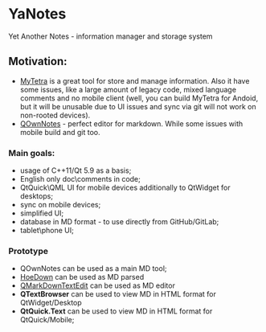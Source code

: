 # YaNotes
Yet Another Notes - information manager and storage system

## Motivation:
- [MyTetra](https://github.com/xintrea/mytetra_dev) is a great tool for store and manage information. Also it have some issues, like a large amount of legacy code, mixed language comments and no mobile client (well, you can build MyTetra for Andoid, but it will be unusable due to UI issues and sync via git will not work on non-rooted devices).
- [QOwnNotes](https://gitgub.com/pbek/QOwnNotes) - perfect editor for markdown. While some issues with mobile build and git too.  

### Main goals:
 - usage of C++11/Qt 5.9 as a basis;
 - English only doc\comments in code;
 - QtQuick\QML UI for mobile devices additionally to QtWidget for desktops;
 - sync on mobile devices;
 - simplified UI;
 - database in MD format - to use directly from GitHub/GitLab;
 - tablet\phone UI;

### Prototype
 - QOwnNotes can be used as a main MD tool;
 - [HoeDown](https://github.com/hoedown/hoedown) can be used as MD parsed
 - [QMarkDownTextEdit](https://github.com/pbek/qmarkdowntextedit) can be used as MD editor
 - **QTextBrowser** can be used to view MD in HTML format for QtWidget/Desktop
 - **QtQuick.Text** can be used to view MD in HTML format for QtQuick/Mobile;
